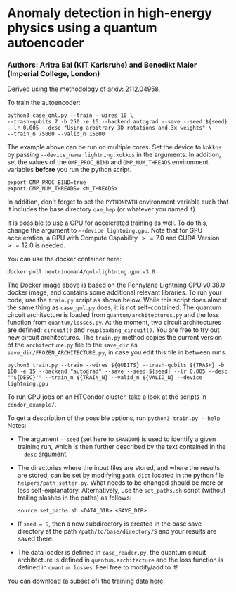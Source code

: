 # Anomaly detection in high-energy physics using a quantum autoencoder

### Authors: Aritra Bal (KIT Karlsruhe) and Benedikt Maier (Imperial College, London)

Derived using the methodology of [arxiv: 2112.04958](https://arxiv.org/abs/2112.04958).

To train the autoencoder: 

    python3 case_qml.py --train --wires 10 \
    --trash-qubits 7 -b 250 -e 15 --backend autograd --save --seed ${seed} --lr 0.005 --desc "Using arbitrary 3D rotations and 3x weights" \
    --train_n 75000 --valid_n 15000

The example above can be run on multiple cores. Set the device to `kokkos` by passing `--device_name lightning.kokkos` in the arguments. In addition, set the values of the `OMP_PROC_BIND` and `OMP_NUM_THREADS` environment variables **before** you run the python script.

    export OMP_PROC_BIND=true
    export OMP_NUM_THREADS= <N_THREADS>

In addition, don't forget to set the `PYTHONPATH` environment variable such that it includes the base directory `qae_hep` (or whatever you named it).

It is possible to use a GPU for accelerated training as well. To do this, change the argument to `--device lightning.gpu`. Note that for GPU acceleration, a GPU with Compute Capability $>=7.0$ and CUDA Version $>= 12.0$ is needed. 

You can use the docker container here:

    docker pull neutrinoman4/qml-lightning.gpu:v3.0

The Docker image above is based on the Pennylane Lightning GPU v0.38.0 docker image, and contains some additional relevant libraries. 
To run your code, use the `train.py` script as shown below. While this script does almost the same thing as `case_qml.py` does, it is not self-contained. The quantum circuit architecture is loaded from `quantum/architectures.py` and the loss function from `quantum/losses.py`. At the moment, two circuit architectures are defined: `circuit()` and `reuploading_circuit()`. You are free to try out new circuit architectures. The `train.py` method copies the current version of the `architecture.py` file to the `save_dir` as `save_dir/FROZEN_ARCHITECTURE.py`, in case you edit this file in between runs.  
    
    python3 train.py --train --wires ${QUBITS} --trash-qubits ${TRASH} -b 100 -e 15 --backend "autograd" --save --seed ${seed} --lr 0.005 --desc "'${DESC}'" --train_n ${TRAIN_N} --valid_n ${VALID_N} --device lightning.gpu

To run GPU jobs on an HTCondor cluster, take a look at the scripts in `condor_example/`.

To get a description of the possible options, run `python3 train.py --help`
Notes: 
- The argument `--seed` (set here to `$RANDOM`) is used to identify a given training run, which is then further described by the text contained in the `--desc` argument.
- The directories where the input files are stored, and where the results are stored, can be set by modifying `path_dict` located in the python file `helpers/path_setter.py`. What needs to be changed should be more or less self-explanatory. Alternatively, use the `set_paths.sh` script (without trailing slashes in the paths) as follows:
    
    `source set_paths.sh <DATA_DIR> <SAVE_DIR> `

- If `seed = S`, then a new subdirectory is created in the base save directory at the path `/path/to/base/directory/S` and your results are saved there.   
- The data loader is defined in `case_reader.py`, the quantum circuit architecture is defined in `quantum.architecture` and the loss function is defined in `quantum.losses`. Feel free to modify/add to it!

You can download (a subset of) the training data [here](https://drive.google.com/drive/folders/1fGATNxxcCKPk6mZ54Ucv1mYZteOnh33-?usp=sharing).  

